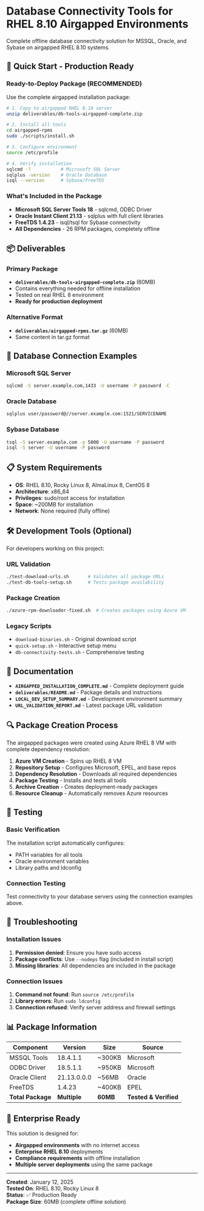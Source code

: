 # Database Connectivity Tools for RHEL 8.10 Airgapped Environments

Complete offline database connectivity solution for MSSQL, Oracle, and Sybase on airgapped RHEL 8.10 systems.

## 🚀 Quick Start - Production Ready

### Ready-to-Deploy Package (RECOMMENDED)
Use the complete airgapped installation package:

```bash
# 1. Copy to airgapped RHEL 8.10 server
unzip deliverables/db-tools-airgapped-complete.zip

# 2. Install all tools
cd airgapped-rpms
sudo ./scripts/install.sh

# 3. Configure environment  
source /etc/profile

# 4. Verify installation
sqlcmd -?           # Microsoft SQL Server
sqlplus -version    # Oracle Database
isql --version      # Sybase/FreeTDS
```

### What's Included in the Package
- **Microsoft SQL Server Tools 18** - sqlcmd, ODBC Driver
- **Oracle Instant Client 21.13** - sqlplus with full client libraries
- **FreeTDS 1.4.23** - isql/tsql for Sybase connectivity
- **All Dependencies** - 26 RPM packages, completely offline

## 📦 Deliverables

### Primary Package
- **`deliverables/db-tools-airgapped-complete.zip`** (60MB)
- Contains everything needed for offline installation
- Tested on real RHEL 8 environment
- **Ready for production deployment**

### Alternative Format
- **`deliverables/airgapped-rpms.tar.gz`** (60MB)
- Same content in tar.gz format

## 🔧 Database Connection Examples

### Microsoft SQL Server
```bash
sqlcmd -S server.example.com,1433 -U username -P password -C
```

### Oracle Database
```bash
sqlplus user/password@//server.example.com:1521/SERVICENAME
```

### Sybase Database
```bash
tsql -S server.example.com -p 5000 -U username -P password
isql -S server -U username -P password
```

## 📋 System Requirements

- **OS**: RHEL 8.10, Rocky Linux 8, AlmaLinux 8, CentOS 8
- **Architecture**: x86_64
- **Privileges**: sudo/root access for installation
- **Space**: ~200MB for installation
- **Network**: None required (fully offline)

## 🛠️ Development Tools (Optional)

For developers working on this project:

### URL Validation
```bash
./test-download-urls.sh       # Validates all package URLs
./test-db-tools-setup.sh      # Tests package availability
```

### Package Creation
```bash
./azure-rpm-downloader-fixed.sh  # Creates packages using Azure VM
```

### Legacy Scripts
- `download-binaries.sh` - Original download script
- `quick-setup.sh` - Interactive setup menu
- `db-connectivity-tests.sh` - Comprehensive testing

## 📖 Documentation

- **`AIRGAPPED_INSTALLATION_COMPLETE.md`** - Complete deployment guide
- **`deliverables/README.md`** - Package details and instructions
- **`LOCAL_DEV_SETUP_SUMMARY.md`** - Development environment summary
- **`URL_VALIDATION_REPORT.md`** - Latest package URL validation

## 🔍 Package Creation Process

The airgapped packages were created using Azure RHEL 8 VM with complete dependency resolution:

1. **Azure VM Creation** - Spins up RHEL 8 VM
2. **Repository Setup** - Configures Microsoft, EPEL, and base repos
3. **Dependency Resolution** - Downloads all required dependencies
4. **Package Testing** - Installs and tests all tools
5. **Archive Creation** - Creates deployment-ready packages
6. **Resource Cleanup** - Automatically removes Azure resources

## 🧪 Testing

### Basic Verification
The installation script automatically configures:
- PATH variables for all tools
- Oracle environment variables
- Library paths and ldconfig

### Connection Testing
Test connectivity to your database servers using the connection examples above.

## 🐛 Troubleshooting

### Installation Issues
1. **Permission denied**: Ensure you have sudo access
2. **Package conflicts**: Use `--nodeps` flag (included in install script)
3. **Missing libraries**: All dependencies are included in the package

### Connection Issues
1. **Command not found**: Run `source /etc/profile`
2. **Library errors**: Run `sudo ldconfig`
3. **Connection refused**: Verify server address and firewall settings

## 📊 Package Information

| Component | Version | Size | Source |
|-----------|---------|------|--------|
| MSSQL Tools | 18.4.1.1 | ~300KB | Microsoft |
| ODBC Driver | 18.5.1.1 | ~950KB | Microsoft |
| Oracle Client | 21.13.0.0.0 | ~56MB | Oracle |
| FreeTDS | 1.4.23 | ~400KB | EPEL |
| **Total Package** | **Multiple** | **60MB** | **Tested & Verified** |

## 🏢 Enterprise Ready

This solution is designed for:
- **Airgapped environments** with no internet access
- **Enterprise RHEL 8.10** deployments
- **Compliance requirements** with offline installation
- **Multiple server deployments** using the same package

---
**Created**: January 12, 2025  
**Tested On**: RHEL 8.10, Rocky Linux 8  
**Status**: ✅ Production Ready  
**Package Size**: 60MB (complete offline solution)